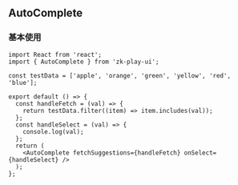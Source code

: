 <!--
 * @Author: your name
 * @Date: 2021-08-26 23:04:57
 * @LastEditTime: 2021-08-26 23:18:11
 * @LastEditors: Please set LastEditors
 * @Description: In User Settings Edit
 * @FilePath: /zk-play-ui/src/AutoComplete/index.md
-->

## AutoComplete

### 基本使用

```tsx
import React from 'react';
import { AutoComplete } from 'zk-play-ui';

const testData = ['apple', 'orange', 'green', 'yellow', 'red', 'blue'];

export default () => {
  const handleFetch = (val) => {
    return testData.filter((item) => item.includes(val));
  };
  const handleSelect = (val) => {
    console.log(val);
  };
  return (
    <AutoComplete fetchSuggestions={handleFetch} onSelect={handleSelect} />
  );
};
```
